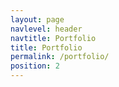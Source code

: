 ```yaml
---
layout: page
navlevel: header
navtitle: Portfolio
title: Portfolio
permalink: /portfolio/
position: 2
---
```

